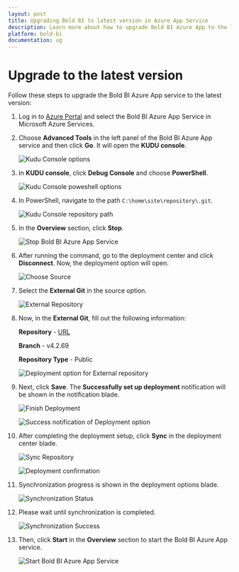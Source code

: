```yaml
---
layout: post
title: Upgrading Bold BI to latest version in Azure App Service
description: Learn more about how to upgrade Bold BI Azure App to the latest version using the Azure Resource Manager template.
platform: bold-bi
documentation: ug
---
```


# Upgrade to the latest version

Follow these steps to upgrade the Bold BI Azure App service to the latest version:

1. Log in to [Azure Portal](https://portal.azure.com) and select the Bold BI Azure App Service in Microsoft Azure Services.

2. Choose **Advanced Tools** in the left panel of the Bold BI Azure App service and then click **Go**. It will open the **KUDU console**.

     ![Kudu Console options](/static/assets/embedded/setup/images/kudu-console-tool.png)

3. In **KUDU console**, click **Debug Console** and choose **PowerShell**.

     ![Kudu Console poweshell options](/static/assets/embedded/setup/images/powershell-option.png)

4. In PowerShell, navigate to the path `C:\home\site\repository\.git`.

     ![Kudu Console repository path](/static/assets/embedded/setup/images/powershell-repository-path.png)

5. In the **Overview** section, click **Stop**.

    ![Stop Bold BI Azure App Service](/static/assets/embedded/setup/images/stopappservice.png)

6. After running the command, go to the deployment center and click **Disconnect**. Now, the deployment option will open.

    ![Choose Source](/static/assets/embedded/setup/images/arm-upgrade-disconnect-existing-v4-1-36.png)

7. Select the **External Git** in the source option.

    ![External Repository](/static/assets/embedded/setup/images/arm-upgrade-select-external.png)


8. Now, in the **External Git**, fill out the following information:

    **Repository** - [URL](https://github.com/boldbi/azure-arm-template.git)

    **Branch** - v4.2.69

    **Repository Type** - Public

    ![Deployment option for External repository](/static/assets/embedded/setup/images/arm-upgrade-choose-repo-and-branch-v4-2-69.png)

9. Next, click **Save**. The **Successfully set up deployment** notification will be shown in the notification blade.

    ![Finish Deployment](/static/assets/embedded/setup/images/arm-upgrade-review-and-finish-v4-2-69.png)

    ![Success notification of Deployment option](/static/assets/embedded/setup/images/setup-success.png)

10. After completing the deployment setup, click **Sync** in the deployment center blade.

    ![Sync Repository](/static/assets/embedded/setup/images/arm-upgrade-sync-v4-2-69.png)

    ![Deployment confirmation](/static/assets/embedded/setup/images/redeployment-confirmation-upgrade.png)

11. Synchronization progress is shown in the deployment options blade.

    ![Synchronization Status](/static/assets/embedded/setup/images/arm-upgrade-sync-request-status.png)

12. Please wait until synchronization is completed.

    ![Synchronization Success](/static/assets/embedded/setup/images/arm-upgrade-sync-request-success.png)

13. Then, click **Start** in the **Overview** section to start the Bold BI Azure App service.

    ![Start Bold BI Azure App Service](/static/assets/embedded/setup/images/start-app-service.png)